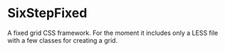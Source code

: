 SixStepFixed
============

A fixed grid CSS framework. For the moment it includes only a LESS file with a few classes for creating a grid.

